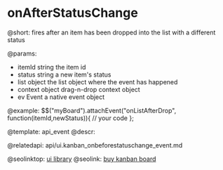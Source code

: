 onAfterStatusChange
=============

@short:
	fires after an item has been dropped into the list with a different status

@params:

- itemId		string			the item id
- status		string			a new item's status
- list			object			the list object where the event has happened
- context 		object			drag-n-drop context object
- ev			Event 			a native event object

@example:
$$("myBoard").attachEvent("onListAfterDrop", function(itemId,newStatus)){
    // your code
};

@template:	api_event
@descr:

@relatedapi:
api/ui.kanban_onbeforestatuschange_event.md

@seolinktop: [ui library](https://webix.com)
@seolink: [buy kanban board](https://webix.com/kanban/)